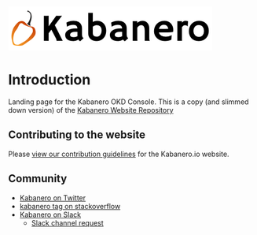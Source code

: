 ![](src/main/content/img/Kabanero_Logo_Hero.png)

# Introduction
Landing page for the Kabanero OKD Console. This is a copy (and slimmed down version) of the [Kabanero Website Repository](https://github.com/kabanero-io/kabanero-website)

## Contributing to the website

Please [view our contribution guidelines](https://github.com/kabanero-io/kabanero-website/blob/master/CONTRIBUTING.md) for the Kabanero.io website.

## Community
- [Kabanero on Twitter](https://twitter.com/Kabaneroio)
- [kabanero tag on stackoverflow](https://stackoverflow.com/questions/tagged/kabanero)
- [Kabanero on Slack](https://ibm-cloud-tech.slack.com/messages/kabanero)
   - [Slack channel request](https://slack-invite-ibm-cloud-tech.mybluemix.net)